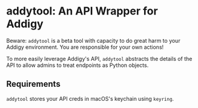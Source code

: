 # addytool: An API Wrapper for Addigy

Beware: `addytool` is a beta tool with capacity to do great harm to your Addigy environment. You are responsible for your own actions!

To more easily leverage Addigy's API, `addytool` abstracts the details of the API to allow admins to treat endpoints as Python objects. 

## Requirements
`addytool` stores your API creds in macOS's keychain using `keyring`.
